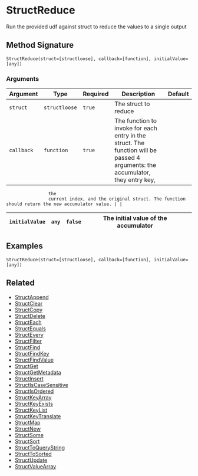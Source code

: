 # StructReduce

Run the provided udf against struct to reduce the values to a single output

## Method Signature

```
StructReduce(struct=[structloose], callback=[function], initialValue=[any])
```

### Arguments

| Argument   | Type          | Required | Description                                                                                                                    | Default |
| ---------- | ------------- | -------- | ------------------------------------------------------------------------------------------------------------------------------ | ------- |
| `struct`   | `structloose` | `true`   | The struct to reduce                                                                                                           |         |
| `callback` | `function`    | `true`   | The function to invoke for each entry in the struct. The function will be passed 4 arguments: the accumulator, they entry key, |         |

```
                the
                current index, and the original struct. The function should return the new accumulator value. | |
```

| `initialValue` | `any` | `false` | The initial value of the accumulator |   |
| -------------- | ----- | ------- | ------------------------------------ | - |

## Examples

```
StructReduce(struct=[structloose], callback=[function], initialValue=[any])
```

## Related

* [StructAppend](structappend.md)
* [StructClear](structclear.md)
* [StructCopy](structcopy.md)
* [StructDelete](structdelete.md)
* [StructEach](structeach.md)
* [StructEquals](structequals.md)
* [StructEvery](structevery.md)
* [StructFilter](structfilter.md)
* [StructFind](structfind.md)
* [StructFindKey](structfindkey.md)
* [StructFindValue](structfindvalue.md)
* [StructGet](structget.md)
* [StructGetMetadata](structgetmetadata.md)
* [StructInsert](structinsert.md)
* [StructIsCaseSensitive](structiscasesensitive.md)
* [StructIsOrdered](structisordered.md)
* [StructKeyArray](structkeyarray.md)
* [StructKeyExists](structkeyexists.md)
* [StructKeyList](structkeylist.md)
* [StructKeyTranslate](structkeytranslate.md)
* [StructMap](structmap.md)
* [StructNew](structnew.md)
* [StructSome](structsome.md)
* [StructSort](structsort.md)
* [StructToQueryString](structtoquerystring.md)
* [StructToSorted](structtosorted.md)
* [StructUpdate](structupdate.md)
* [StructValueArray](structvaluearray.md)
